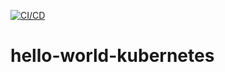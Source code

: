[![CI/CD](https://github.com/ravi2519/hello-world-kubernetes/actions/workflows/build.yaml/badge.svg?branch=main)](https://github.com/ravi2519/hello-world-kubernetes/actions/workflows/build.yaml)

# hello-world-kubernetes
